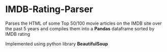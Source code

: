 # IMDB-Rating-Parser
Parses the HTML of some Top 50/100 movie articles on the IMDB site over the past 5 years and compiles them into a **Pandas** dataframe sorted by IMDB rating

Implemented using python library **BeautifulSoup**
